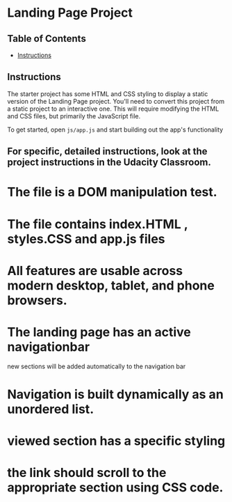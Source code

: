# Landing Page Project

## Table of Contents

* [Instructions](#instructions)

## Instructions

The starter project has some HTML and CSS styling to display a static version of the Landing Page project. You'll need to convert this project from a static project to an interactive one. This will require modifying the HTML and CSS files, but primarily the JavaScript file.

To get started, open `js/app.js` and start building out the app's functionality

For specific, detailed instructions, look at the project instructions in the Udacity Classroom.
-------------------------------------------------------------
#  The file is a DOM manipulation test.

#  The file contains index.HTML , styles.CSS and app.js files

#  All features are usable across modern desktop, tablet, and phone browsers.

#  The landing page has an active navigationbar
new sections will be added automatically to the navigation bar

#  Navigation is built dynamically as an unordered list.

# viewed section has a specific styling

#  the link should scroll to the appropriate section using CSS code.



